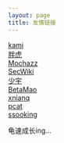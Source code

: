 ```yaml
---
layout: page
title: 友情链接
---
```


[kami](https://kamisec.github.io/)<br>
[胖虎](http://www.cnblogs.com/test404)<br>
[Mochazz](https://mochazz.github.io/)<br>
[SecWiki](https://www.sec-wiki.com/)<br>
[少宇](https://www.90xss.cn)<br>
[BetaMao](https://betamao.me)<br>
[xnianq](https://xnianq.cn)<br>
[pcat](http://www.cnblogs.com/pcat/)<br>
[ssooking](http://www.cnblogs.com/ssooking/)<br>


龟速成长ing...


